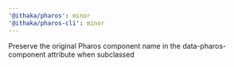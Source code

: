 ```yaml
---
'@ithaka/pharos': minor
'@ithaka/pharos-cli': minor
---
```


Preserve the original Pharos component name in the data-pharos-component attribute when subclassed
